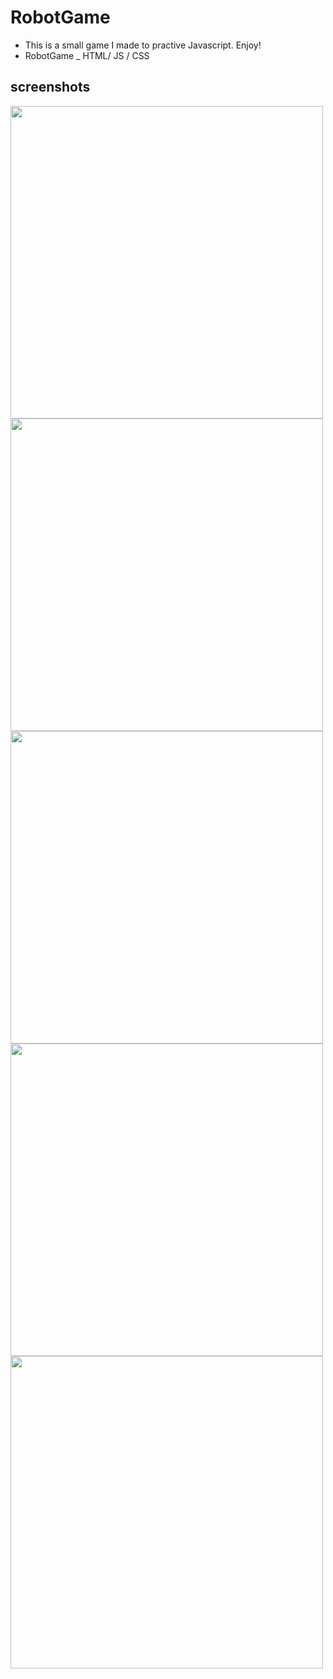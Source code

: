 # RobotGame
* This is a small game I made to practive Javascript. Enjoy!
* RobotGame _ HTML/ JS / CSS

screenshots
----------

<img width="500" src="https://user-images.githubusercontent.com/33744796/72452022-321ae400-3800-11ea-8900-88b42689adb4.PNG">
<img width="500" src="https://user-images.githubusercontent.com/33744796/72452024-334c1100-3800-11ea-89b1-8c1b4fa08cce.PNG">
<img width="500" src="https://user-images.githubusercontent.com/33744796/72452031-35ae6b00-3800-11ea-9764-76b6ceb4247d.PNG">
<img width="500" src="https://user-images.githubusercontent.com/33744796/72452042-3941f200-3800-11ea-8d4c-670432c7ac07.PNG">
<img width="500" src="https://user-images.githubusercontent.com/33744796/72452043-3a731f00-3800-11ea-9469-ccd0e35f52ce.PNG">
